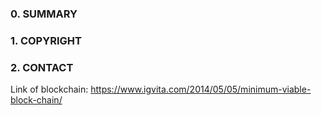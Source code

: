 ### 0. SUMMARY

### 1. COPYRIGHT

### 2. CONTACT

Link of blockchain: https://www.igvita.com/2014/05/05/minimum-viable-block-chain/

